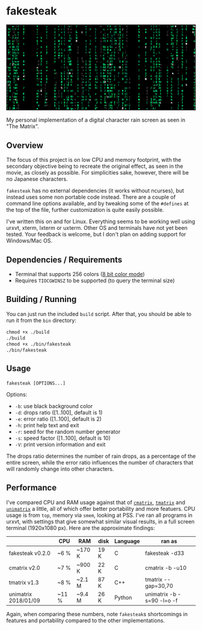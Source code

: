 # fakesteak 

![fakesteak](example2.png)

My personal implementation of a digital character rain screen as seen in "The Matrix". 

## Overview 

The focus of this project is on low CPU and memory footprint, with the secondary 
objective being to recreate the original effect, as seen in the movie, as closely 
as possible. For simplicities sake, however, there will be no Japanese characters. 

`fakesteak` has no external dependencies (it works without ncurses), but instead 
uses some non portable code instead. There are a couple of command line options 
available, and by tweaking some of the `#defines` at the top of the file, further 
customization is quite easily possible.

I've written this on and for Linux. Everything seems to be working well using 
urxvt, xterm, lxterm or uxterm. Other OS and terminals have not yet been tested. 
Your feedback is welcome, but I don't plan on adding support for Windows/Mac OS. 

## Dependencies / Requirements

- Terminal that supports 256 colors ([8 bit color mode](https://en.wikipedia.org/wiki/ANSI_escape_code#8-bit))
- Requires `TIOCGWINSZ` to be supported (to query the terminal size)

## Building / Running

You can just run the included `build` script. After that, you should be able to run it from the `bin` directory:

    chmod +x ./build
    ./build
    chmod +x ./bin/fakesteak
    ./bin/fakesteak

## Usage

    fakesteak [OPTIONS...]

Options:

  - `-b`: use black background color
  - `-d`: drops ratio ([1..100], default is 1)
  - `-e`: error ratio ([1..100], default is 2)
  - `-h`: print help text and exit
  - `-r`: seed for the random number generator
  - `-s`: speed factor ([1..100], default is 10)
  - `-V`: print version information and exit

The drops ratio determines the number of rain drops, as a percentage of the entire screen, 
while the error ratio influences the number of characters that will randomly change into other characters. 

## Performance

I've compared CPU and RAM usage against that of [`cmatrix`](https://github.com/abishekvashok/cmatrix), [`tmatrix`](https://github.com/M4444/TMatrix) and [`unimatrix`](https://github.com/will8211/unimatrix) a little, all of which offer better portability and more featuers. CPU usage is from `top`, memory via `smem`, looking at PSS. I've ran all programs in urxvt, with settings that give somewhat similar visual results, in a full screen terminal (1920x1080 px). Here are the approximate findings:

|                      | CPU   | RAM    | disk | Language | ran as                     |
|----------------------|-------|--------|------|----------|----------------------------|
| fakesteak v0.2.0     |  ~6 % | ~170 K | 19 K | C        | fakesteak -d33             |
|   cmatrix v2.0       |  ~7 % | ~900 K | 22 K | C        | cmatrix -b -u10            |
|   tmatrix v1.3       |  ~8 % | ~2.1 M | 87 K | C++      | tmatrix --gap=30,70        |
| unimatrix 2018/01/09 | ~11 % | ~9.4 M | 26 K | Python   | unimatrix -b -s=90 -l=o -f |

Again, when comparing these numbers, note `fakesteak`s shortcomings in features and portability compared to the other implementations.

